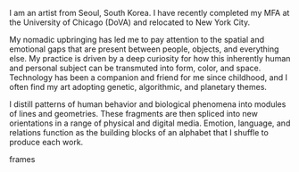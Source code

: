 I am an artist from Seoul, South Korea. I have recently completed my MFA at the University of Chicago (DoVA) and relocated to New York City. 

My nomadic upbringing has led me to pay attention to the spatial and emotional gaps that are present between people, objects, and everything else. My practice is driven by a deep curiosity for how this inherently human and personal subject can be transmuted into form, color, and space. Technology has been a companion and friend for me since childhood, and I often find my art adopting genetic, algorithmic, and planetary themes.

I distill patterns of human behavior and biological phenomena into modules of lines and geometries. These fragments are then spliced into new orientations in a range of physical and digital media. Emotion, language, and relations function as the building blocks of an alphabet that I shuffle to produce each work. 

frames
